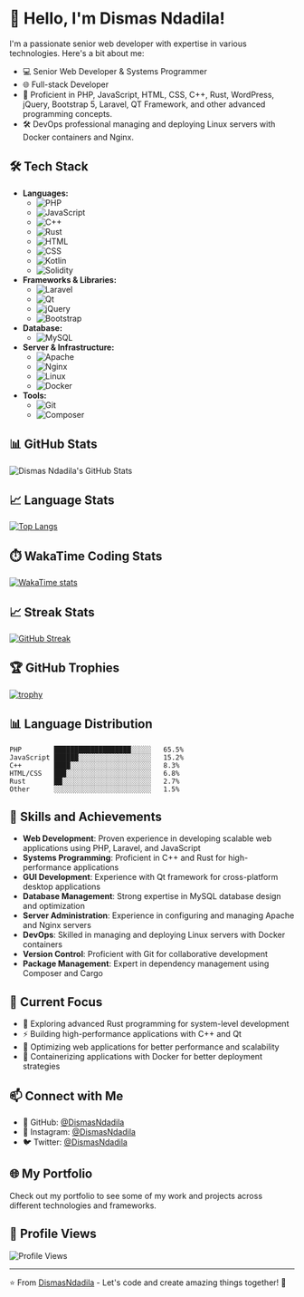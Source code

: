 # 👋 Hello, I'm Dismas Ndadila!
I'm a passionate senior web developer with expertise in various technologies. Here's a bit about me:
- 💻 Senior Web Developer & Systems Programmer
- 🌐 Full-stack Developer
- 🚀 Proficient in PHP, JavaScript, HTML, CSS, C++, Rust, WordPress, jQuery, Bootstrap 5, Laravel, QT Framework, and other advanced programming concepts.
- 🛠️ DevOps professional managing and deploying Linux servers with Docker containers and Nginx.

## 🛠️ Tech Stack
- **Languages:** 
  - ![PHP](https://img.shields.io/badge/-PHP-777BB4?logo=php&logoColor=white)
  - ![JavaScript](https://img.shields.io/badge/-JavaScript-F7DF1E?logo=javascript&logoColor=black)
  - ![C++](https://img.shields.io/badge/-C++-00599C?logo=c%2B%2B&logoColor=white)
  - ![Rust](https://img.shields.io/badge/-Rust-000000?logo=rust&logoColor=white)
  - ![HTML](https://img.shields.io/badge/-HTML5-E34F26?logo=html5&logoColor=white)
  - ![CSS](https://img.shields.io/badge/-CSS3-1572B6?logo=css3&logoColor=white)
  - ![Kotlin](https://img.shields.io/badge/-Kotlin-0095D5?logo=kotlin&logoColor=white)
  - ![Solidity](https://img.shields.io/badge/-Solidity-363636?logo=solidity&logoColor=white)
- **Frameworks & Libraries:** 
  - ![Laravel](https://img.shields.io/badge/-Laravel-FF2D20?logo=laravel&logoColor=white)
  - ![Qt](https://img.shields.io/badge/-Qt-41CD52?logo=qt&logoColor=white)
  - ![jQuery](https://img.shields.io/badge/-jQuery-0769AD?logo=jquery&logoColor=white)
  - ![Bootstrap](https://img.shields.io/badge/-Bootstrap-7952B3?logo=bootstrap&logoColor=white)
- **Database:** 
  - ![MySQL](https://img.shields.io/badge/-MySQL-4479A1?logo=mysql&logoColor=white)
- **Server & Infrastructure:** 
  - ![Apache](https://img.shields.io/badge/-Apache-D22128?logo=apache&logoColor=white)
  - ![Nginx](https://img.shields.io/badge/-Nginx-269539?logo=nginx&logoColor=white)
  - ![Linux](https://img.shields.io/badge/-Linux-FCC624?logo=linux&logoColor=black)
  - ![Docker](https://img.shields.io/badge/-Docker-2496ED?logo=docker&logoColor=white)
- **Tools:** 
  - ![Git](https://img.shields.io/badge/-Git-F05032?logo=git&logoColor=white)
  - ![Composer](https://img.shields.io/badge/-Composer-885630?logo=composer&logoColor=white)

## 📊 GitHub Stats
![Dismas Ndadila's GitHub Stats](https://github-readme-stats.vercel.app/api?username=DismasNdadila&show_icons=true&theme=radical)

## 📈 Language Stats
[![Top Langs](https://github-readme-stats.vercel.app/api/top-langs/?username=DismasNdadila&layout=compact&theme=radical)](https://github.com/anuraghazra/github-readme-stats)

## ⏱️ WakaTime Coding Stats
[![WakaTime stats](https://github-readme-stats.vercel.app/api/wakatime?username=@DismasNdadila&api_key=waka_b317716f-180c-4fbb-b16f-443129ce817a&theme=radical)](https://github.com/anuraghazra/github-readme-stats)

## 📈 Streak Stats
[![GitHub Streak](https://streak-stats.demolab.com/?user=DismasNdadila&theme=dark)](https://git.io/streak-stats)

## 🏆 GitHub Trophies
[![trophy](https://github-profile-trophy.vercel.app/?username=DismasNdadila&theme=onedark)](https://github.com/ryo-ma/github-profile-trophy)

## 📊 Language Distribution
```
PHP        ███████████████████░░░░░   65.5%
JavaScript ██████░░░░░░░░░░░░░░░░░░   15.2%
C++        ████░░░░░░░░░░░░░░░░░░░░   8.3%
HTML/CSS   ███░░░░░░░░░░░░░░░░░░░░░   6.8%
Rust       ██░░░░░░░░░░░░░░░░░░░░░░   2.7%
Other      ░░░░░░░░░░░░░░░░░░░░░░░░   1.5%
```

## 🚀 Skills and Achievements
- **Web Development**: Proven experience in developing scalable web applications using PHP, Laravel, and JavaScript
- **Systems Programming**: Proficient in C++ and Rust for high-performance applications
- **GUI Development**: Experience with Qt framework for cross-platform desktop applications
- **Database Management**: Strong expertise in MySQL database design and optimization
- **Server Administration**: Experience in configuring and managing Apache and Nginx servers
- **DevOps**: Skilled in managing and deploying Linux servers with Docker containers
- **Version Control**: Proficient with Git for collaborative development
- **Package Management**: Expert in dependency management using Composer and Cargo

## 🌱 Current Focus
- 🦀 Exploring advanced Rust programming for system-level development
- ⚡ Building high-performance applications with C++ and Qt
- 🔧 Optimizing web applications for better performance and scalability
- 🐳 Containerizing applications with Docker for better deployment strategies

## 📫 Connect with Me
- 🐙 GitHub: [@DismasNdadila](https://github.com/DismasNdadila)
- 📸 Instagram: [@DismasNdadila](https://www.instagram.com/DismasNdadila/)
- 🐦 Twitter: [@DismasNdadila](https://twitter.com/DismasNdadila)

## 🌐 My Portfolio
Check out my portfolio to see some of my work and projects across different technologies and frameworks.

## 📌 Profile Views
![Profile Views](https://komarev.com/ghpvc/?username=DismasNdadila&color=brightgreen)

---
⭐️ From [DismasNdadila](https://github.com/DismasNdadila) - Let's code and create amazing things together! 🚀
